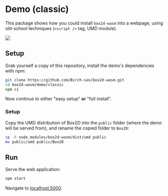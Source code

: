 # Demo (classic)

This package shows how you could install `box2d-wasm` into a webpage, using old-school techniques (`<script />` tag, UMD module).

![](https://birchlabs.co.uk/box2d-wasm/webpage-50fps.gif)

## Setup

Grab yourself a copy of this repository, install the demo's dependencies with npm:

```bash
git clone https://github.com/Birch-san/box2d-wasm.git
cd box2d-wasm/demo/classic
npm ci
```

Now continue to either "easy setup" **or** "full install".

### Setup

Copy the UMD distribution of Box2D into the `public` folder (where the demo will be served from), and rename the copied folder to `Box2D`:

```bash
cp -R node_modules/box2d-wasm/dist/umd public
mv public/umd public/Box2D
```

## Run

Serve the web application:

```bash
npm start
```

Navigate to [localhost:5000](http://localhost:5000).